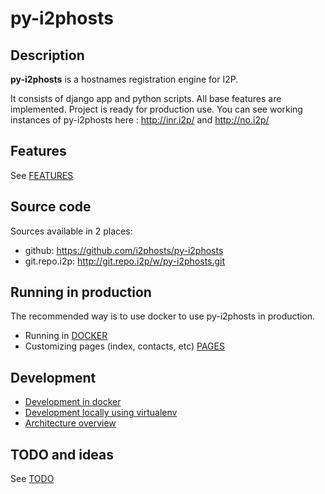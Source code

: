 py-i2phosts
===========

Description
-----------
**py-i2phosts** is a hostnames registration engine for I2P.

It consists of django app and python scripts. All base features are implemented. Project is ready for production use.
You can see working instances of py-i2phosts here : http://inr.i2p/ and http://no.i2p/

Features
--------
See [FEATURES](FEATURES.md)

Source code
-----------
Sources available in 2 places:
* github: https://github.com/i2phosts/py-i2phosts
* git.repo.i2p: http://git.repo.i2p/w/py-i2phosts.git

Running in production
---------------------

The recommended way is to use docker to use py-i2phosts in production.

* Running in [DOCKER](DOCKER.md)
* Customizing pages (index, contacts, etc) [PAGES](PAGES.md)

Development
-----------

* [Development in docker](DOCKER.md)
* [Development locally using virtualenv](VENV.md)
* [Architecture overview](ARCH.md)

TODO and ideas
--------------

See [TODO](TODO.md)
